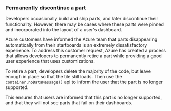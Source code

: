 
<a name="permanently-discontinue-a-part"></a>
### Permanently discontinue a part

Developers occasionally build and ship parts, and later  discontinue their functionality. However, there may be cases where these parts were  pinned and  incorporated into the layout of a user's dashboard.

Azure customers have informed the Azure team that parts disappearing automatically from their startboards is an extremely dissatisfactory experience. To address this customer request, Azure has created a process that allows developers to permanently retire a part while providing a good user experience that uses customizations.

To retire a part, developers delete the majority of the code, but leave enough in place so that the tile still loads.  Then use the `container.noDataMessage()` api to inform the user that the part is no longer supported.

This ensures that users are informed that this part is no longer supported, and that they will not see parts that fail on their dashboards.
